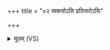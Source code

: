 +++
title = "०२ स्रक्त्योऽसि प्रतिसरोऽसि"

+++
<details><summary>मूलम् (VS)</summary>

स्र॒क्त्योऽसि॑ प्रतिस॒रोऽसि॑ प्रत्यभि॒चर॑णोऽसि। आ॑प्नु॒हि श्रेयां॑स॒मति॑ स॒मं क्रा॑म ॥
</details>